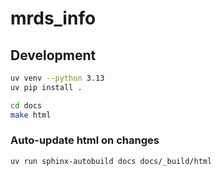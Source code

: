 # mrds_info

## Development
```bash
uv venv --python 3.13
uv pip install .

cd docs
make html
```

### Auto-update html on changes
```bash
uv run sphinx-autobuild docs docs/_build/html
```